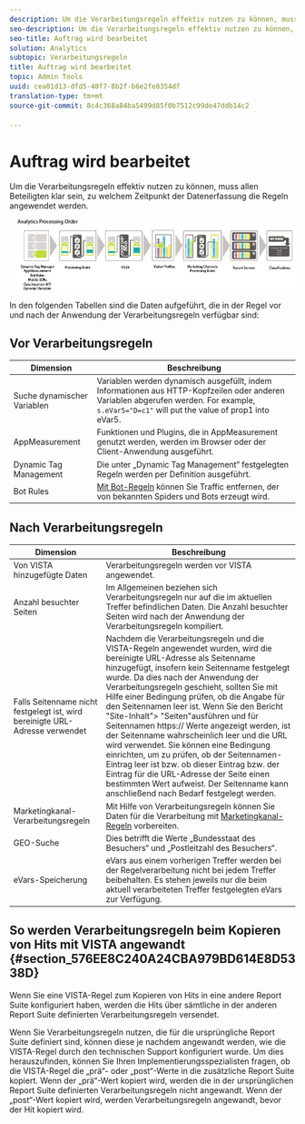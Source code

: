 ```yaml
---
description: Um die Verarbeitungsregeln effektiv nutzen zu können, muss allen Beteiligten klar sein, zu welchem Zeitpunkt der Datenerfassung die Regeln angewendet werden.
seo-description: Um die Verarbeitungsregeln effektiv nutzen zu können, muss allen Beteiligten klar sein, zu welchem Zeitpunkt der Datenerfassung die Regeln angewendet werden.
seo-title: Auftrag wird bearbeitet
solution: Analytics
subtopic: Verarbeitungsregeln
title: Auftrag wird bearbeitet
topic: Admin Tools
uuid: cea01d13-dfd5-40f7-8b2f-b6e2fe8354df
translation-type: tm+mt
source-git-commit: 8c4c368a84ba5499d85f0b7512c99de47ddb14c2

---
```



# Auftrag wird bearbeitet

Um die Verarbeitungsregeln effektiv nutzen zu können, muss allen Beteiligten klar sein, zu welchem Zeitpunkt der Datenerfassung die Regeln angewendet werden.

![](assets/analytics_processing_order_test.png)

In den folgenden Tabellen sind die Daten aufgeführt, die in der Regel vor und nach der Anwendung der Verarbeitungsregeln verfügbar sind:

## Vor Verarbeitungsregeln

| Dimension | Beschreibung |
|--- |--- |
| Suche dynamischer Variablen | Variablen werden dynamisch ausgefüllt, indem Informationen aus HTTP-Kopfzeilen oder anderen Variablen abgerufen werden. For example, `s.eVar5="D=c1"` will put the value of prop1 into eVar5. |
| AppMeasurement | Funktionen und Plugins, die in AppMeasurement genutzt werden, werden im Browser oder der Client-Anwendung ausgeführt. |
| Dynamic Tag Management | Die unter „Dynamic Tag Management“ festgelegten Regeln werden per Definition ausgeführt. |
| Bot Rules | [Mit Bot-Regeln](/help/admin/admin/bot-removal/bot-rules.md) können Sie Traffic entfernen, der von bekannten Spiders und Bots erzeugt wird. |

## Nach Verarbeitungsregeln

| Dimension | Beschreibung |
|--- |--- |
| Von VISTA hinzugefügte Daten | Verarbeitungsregeln werden vor VISTA angewendet. |
| Anzahl besuchter Seiten | Im Allgemeinen beziehen sich Verarbeitungsregeln nur auf die im aktuellen Treffer befindlichen Daten. Die Anzahl besuchter Seiten wird nach der Anwendung der Verarbeitungsregeln kompiliert. |
| Falls Seitenname nicht festgelegt ist, wird bereinigte URL-Adresse verwendet | Nachdem die Verarbeitungsregeln und die VISTA-Regeln angewendet wurden, wird die bereinigte URL-Adresse als Seitenname hinzugefügt, insofern kein Seitenname festgelegt wurde. Da dies nach der Anwendung der Verarbeitungsregeln geschieht, sollten Sie mit Hilfe einer Bedingung prüfen, ob die Angabe für den Seitennamen leer ist.  Wenn Sie den Bericht "Site-Inhalt"&gt; "Seiten"ausführen und für Seitennamen https:// Werte angezeigt werden, ist der Seitenname wahrscheinlich leer und die URL wird verwendet.  Sie können eine Bedingung einrichten, um zu prüfen, ob der Seitennamen-Eintrag leer ist bzw. ob dieser Eintrag bzw. der Eintrag für die URL-Adresse der Seite einen bestimmten Wert aufweist. Der Seitenname kann anschließend nach Bedarf festgelegt werden. |
| Marketingkanal-Verarbeitungsregeln | Mit Hilfe von Verarbeitungsregeln können Sie Daten für die Verarbeitung mit [Marketingkanal-Regeln](https://marketing.adobe.com/resources/help/en_US/mchannel/c_rules.html) vorbereiten. |
| GEO-Suche | Dies betrifft die Werte „Bundesstaat des Besuchers“ und „Postleitzahl des Besuchers“. |
| eVars-Speicherung | eVars aus einem vorherigen Treffer werden bei der Regelverarbeitung nicht bei jedem Treffer beibehalten. Es stehen jeweils nur die beim aktuell verarbeiteten Treffer festgelegten eVars zur Verfügung. |

## So werden Verarbeitungsregeln beim Kopieren von Hits mit VISTA angewandt {#section_576EE8C240A24CBA979BD614E8D5338D}

Wenn Sie eine VISTA-Regel zum Kopieren von Hits in eine andere Report Suite konfiguriert haben, werden die Hits über sämtliche in der anderen Report Suite definierten Verarbeitungsregeln versendet.

Wenn Sie Verarbeitungsregeln nutzen, die für die ursprüngliche Report Suite definiert sind, können diese je nachdem angewandt werden, wie die VISTA-Regel durch den technischen Support konfiguriert wurde. Um dies herauszufinden, können Sie Ihren Implementierungsspezialisten fragen, ob die VISTA-Regel die „prä“- oder „post“-Werte in die zusätzliche Report Suite kopiert. Wenn der „prä“-Wert kopiert wird, werden die in der ursprünglichen Report Suite definierten Verarbeitungsregeln nicht angewandt. Wenn der „post“-Wert kopiert wird, werden Verarbeitungsregeln angewandt, bevor der Hit kopiert wird.
